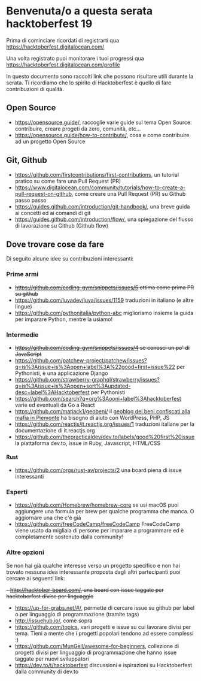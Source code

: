 # Benvenuta/o a questa serata hacktoberfest 19

Prima di cominciare ricordati di registrarti qua https://hacktoberfest.digitalocean.com/

Una volta registrato puoi monitorare i tuoi progressi qua https://hacktoberfest.digitalocean.com/profile

In questo documento sono raccolti link che possono risultare utili durante la serata. Ti ricordiamo che lo spirito di Hacktoberfest è quello di fare contribuzioni di qualità.

## Open Source

- https://opensource.guide/, raccoglie varie guide sul tema Open Source: contribuire, creare progeti da zero, comunità, etc...
- https://opensource.guide/how-to-contribute/, cosa e come contribuire ad un progetto Open Source

## Git, Github

- https://github.com/firstcontributions/first-contributions, un tutorial pratico su come fare una Pull Request (PR)
- https://www.digitalocean.com/community/tutorials/how-to-create-a-pull-request-on-github, come creare una Pull Request (PR) su Github passo passo
- https://guides.github.com/introduction/git-handbook/, una breve guida ai concetti ed ai comandi di git
- https://guides.github.com/introduction/flow/, una spiegazione del flusso di lavorazione su Github (Github flow)

## Dove trovare cose da fare

Di seguito alcune idee su contribuzioni interessanti:

### Prime armi

- ~~https://github.com/coding-gym/snippets/issues/5 ottima come prima PR su github~~
- https://github.com/luyadev/luya/issues/1159 traduzioni in italiano (e altre lingue)
- https://github.com/pythonitalia/python-abc miglioriamo insieme la guida per imparare Python, mentre la usiamo!

### Intermedie

- ~~https://github.com/coding-gym/snippets/issues/4 se conosci un po' di JavaScript~~
- https://github.com/patchew-project/patchew/issues?q=is%3Aissue+is%3Aopen+label%3A%22good+first+issue%22 per Pythonisti, è una applicazione Django
- https://github.com/strawberry-graphql/strawberry/issues?q=is%3Aissue+is%3Aopen+sort%3Aupdated-desc+label%3AHacktoberfest per Pythonisti
- https://github.com/search?q=org%3Aooni+label%3Ahacktoberfest varie ed eventuali da Go a React
- https://github.com/matjack1/geobeni/ il [geoblog dei beni confiscati alla mafia in Piemonte](http://geobeni.liberapiemonte.it/) ha bisogno di aiuto con WordPress, PHP, JS
- https://github.com/reactjs/it.reactjs.org/issues/1 traduzioni italiane per la documentazione di it.reactjs.org
- https://github.com/thepracticaldev/dev.to/labels/good%20first%20issue la piattaforma dev.to, issue in Ruby, Javascript, HTML/CSS
 
#### Rust

- https://github.com/orgs/rust-av/projects/2 una board piena di issue interessanti

### Esperti

- https://github.com/Homebrew/homebrew-core se usi macOS puoi aggiungere una formula per brew per qualche programma che manca. O aggiornare una che c'è già
- https://github.com/freeCodeCamp/freeCodeCamp FreeCodeCamp viene usato da migliaia di persone per imparare a programmare ed è completamente sostenuto dalla community!

### Altre opzioni

Se non hai già qualche interesse verso un progetto specifico e non hai trovato nessuna idea interessante proposta dagli altri partecipanti puoi cercare ai seguenti link:

~~- http://hacktober-board.com/, una board con issue taggate per hacktoberfest divise per linguaggio~~
- https://up-for-grabs.net/#/, permette di cercare issue su github per label o per linguaggio di programmazione (tramite tags)
- http://issuehub.io/, come sopra
- https://github.com/topics, vari progetti e issue su cui lavorare divisi per tema. Tieni a mente che i progetti popolari tendono ad essere complessi :)
- https://github.com/MunGell/awesome-for-beginners, collezione di progetti divisi per linguaggio di programmazione che hanno issue taggate per nuovi sviluppatori
- https://dev.to/t/hacktoberfest discussioni e ispirazioni su Hacktoberfest dalla community di dev.to
